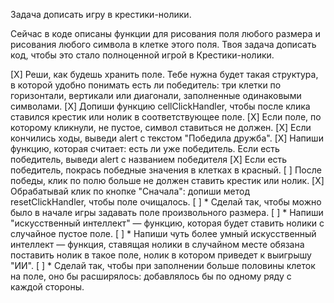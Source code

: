 Задача дописать игру в крестики-нолики.

Сейчас в коде описаны функции для рисования поля любого размера и рисования любого символа в клетке этого поля.
Твоя задача дописать код, чтобы это стало полноценной игрой в Крестики-нолики.

[X] Реши, как будешь хранить поле. Тебе нужна будет такая структура, в которой удобно понимать есть ли победитель: три клетки по горизонтали, вертикали или диагонали, заполненные одинаковыми символами.
[X] Допиши функцию cellClickHandler, чтобы после клика ставился крестик или нолик в соответствующее поле.
[X] Если поле, по которому кликнули, не пустое, символ ставиться не должен.
[X] Если кончились ходы, выведи alert с текстом "Победила дружба".
[X] Напиши функцию, которая считает: есть ли уже победитель. Если есть победитель, выведи alert с названием победителя
[X] Если есть победитель, покрась победные значения в клетках в красный.
[ ] После победы, клик по полю больше не должен ставить крестик или нолик.
[X] Обрабатывай клик по кнопке "Сначала": допиши метод resetClickHandler, чтобы поле очищалось.
[ ] \* Сделай так, чтобы можно было в начале игры задавать поле произвольного размера.
[ ] \* Напиши "искусственный интеллект" — функцию, которая будет ставить нолики с случайное пустое поле.
[ ] \* Напиши чуть более умный искусственный интеллект — функция, ставящая нолики в случайном месте обязана поставить нолик в такое поле, нолик в котором приведет к выигрышу "ИИ".
[ ] \* Сделай так, чтобы при заполнении больше половины клеток на поле, оно бы расширялось: добавлялось бы по одному ряду с каждой стороны.

